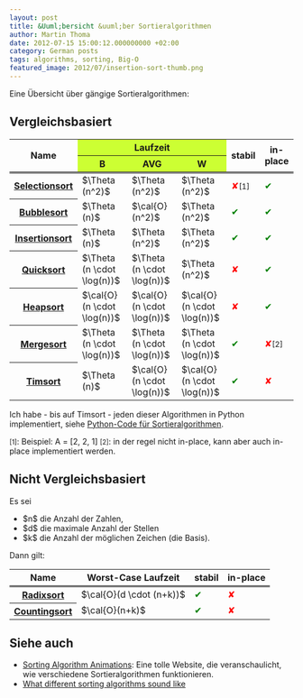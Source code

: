 ```yaml
---
layout: post
title: &Uuml;bersicht &uuml;ber Sortieralgorithmen
author: Martin Thoma
date: 2012-07-15 15:00:12.000000000 +02:00
category: German posts
tags: algorithms, sorting, Big-O
featured_image: 2012/07/insertion-sort-thumb.png
---
```

Eine &Uuml;bersicht &uuml;ber g&auml;ngige Sortieralgorithmen:

<h2>Vergleichsbasiert</h2>
<table>
<tr>
  <th rowspan="2" style="border-bottom: #000 double 3px;">Name</th>
  <th colspan="3" style="background-color:#cf3;text-align:center">Laufzeit</th>
  <th rowspan="2" style="border-bottom: #000 double 3px;">stabil</th>
  <th rowspan="2" style="border-bottom: #000 double 3px;">in-place</th>
</tr>
<tr>
  <th style="background-color:#cf3;border-bottom: #000 double 3px;">B</th>
  <th style="background-color:#cf3;border-bottom: #000 double 3px;">AVG</th>
  <th style="background-color:#cf3;border-bottom: #000 double 3px;">W</th>
</tr>
<tr>
  <th><a href="http://de.wikipedia.org/wiki/Selectionsort">Selectionsort</a></th>
  <td>$\Theta (n^2)$</td>
  <td>$\Theta (n^2)$</td>
  <td>$\Theta (n^2)$</td>
  <td><span style="color:red;" title="No">&#10008;</span><small>[1]</small></td>
  <td><span style="color:green;" title="Yes">&#10004;</span></td>
</tr>
<tr>
  <th><a href="http://de.wikipedia.org/wiki/Bubblesort">Bubblesort</a></th>
  <td>$\Theta (n)$</td>
  <td>$\cal{O}(n^2)$</td>
  <td>$\Theta (n^2)$</td>
  <td><span style="color:green;" title="Yes">&#10004;</span></td>
  <td><span style="color:green;" title="Yes">&#10004;</span></td>
</tr>
<tr>
  <th><a href="http://de.wikipedia.org/wiki/Insertionsort">Insertionsort</a></th>
  <td>$\Theta (n)$</td>
  <td>$\Theta (n^2)$</td>
  <td>$\Theta (n^2)$</td>
  <td><span style="color:green;" title="Yes">&#10004;</span></td>
  <td><span style="color:green;" title="Yes">&#10004;</span></td>
</tr>
<tr>
  <th><a href="http://de.wikipedia.org/wiki/Quicksort">Quicksort</a></th>
  <td>$\Theta (n \cdot \log(n))$</td>
  <td>$\Theta (n \cdot \log(n))$</td>
  <td>$\Theta (n^2)$</td>
  <td><span style="color:red;" title="No">&#10008;</span></td>
  <td><span style="color:green;" title="Yes">&#10004;</span></td>
</tr>
<tr>
  <th><a href="http://de.wikipedia.org/wiki/Heapsort">Heapsort</a></th>
  <td>$\cal{O}(n \cdot \log(n))$</td>
  <td>$\cal{O}(n \cdot \log(n))$</td>
  <td>$\cal{O}(n \cdot \log(n))$</td>
  <td><span style="color:red;" title="No">&#10008;</span></td>
  <td><span style="color:green;" title="Yes">&#10004;</span></td>
</tr>
<tr>
  <th><a href="http://de.wikipedia.org/wiki/Mergesort">Mergesort</a></th>
  <td>$\Theta (n \cdot \log(n))$</td>
  <td>$\Theta (n \cdot \log(n))$</td>
  <td>$\Theta (n \cdot \log(n))$</td>
  <td><span style="color:green;" title="Yes">&#10004;</span></td>
  <td><span style="color:red;" title="No">&#10008;</span><small>[2]</small></td>
</tr>
<tr>
  <th><a href="http://de.wikipedia.org/wiki/Timsort">Timsort</a></th>
  <td>$\Theta (n)$</td>
  <td>$\cal{O}(n \cdot \log(n))$</td>
  <td>$\cal{O}(n \cdot \log(n))$</td>
  <td><span style="color:green;" title="Yes">&#10004;</span></td>
  <td><span style="color:red;" title="No">&#10008;</span></td>
</tr>
</table>

Ich habe - bis auf Timsort - jeden dieser Algorithmen in Python implementiert, siehe <a href="https://github.com/MartinThoma/algorithms/blob/master/sorting.py">Python-Code f&uuml;r Sortieralgorithmen</a>.

<small>[1]</small>: Beispiel: A = [2, 2, 1]
<small>[2]</small>: in der regel nicht in-place, kann aber auch in-place implementiert werden.

<h2>Nicht Vergleichsbasiert</h2>
Es sei
<ul>
  <li>$n$ die Anzahl der Zahlen, </li>
  <li>$d$ die maximale Anzahl der Stellen</li>
  <li>$k$ die Anzahl der m&ouml;glichen Zeichen (die Basis).</li>
</ul>

Dann gilt:
<table>
<tr>
  <th style="border-bottom: #000 double 3px;">Name</th>
  <th style="border-bottom: #000 double 3px;text-align:center">Worst-Case Laufzeit</th>
  <th style="border-bottom: #000 double 3px;">stabil</th>
  <th style="border-bottom: #000 double 3px;">in-place</th>
</tr>
<tr>
  <th><a href="http://de.wikipedia.org/wiki/Radixsort">Radixsort</a></th>
  <td>$\cal{O}(d \cdot (n+k))$</td>
  <td><span style="color:green;" title="Yes">&#10004;</span></td>
  <td><span style="color:red;" title="No">&#10008;</span></td>
</tr>
<tr>
  <th><a href="http://de.wikipedia.org/wiki/Countingsort">Countingsort</a></th>
  <td>$\cal{O}(n+k)$</td>
  <td><span style="color:green;" title="Yes">&#10004;</span></td>
  <td><span style="color:red;" title="No">&#10008;</span></td>
</tr>
</table>

<h2>Siehe auch</h2>
<ul>
  <li><a href="http://www.sorting-algorithms.com/">Sorting Algorithm Animations</a>: Eine tolle Website, die veranschaulicht, wie verschiedene Sortieralgorithmen funktionieren.</li>
  <li><a href="//www.youtube.com/watch?v=t8g-iYGHpEA">What different sorting algorithms sound like</a></li>
</ul>
